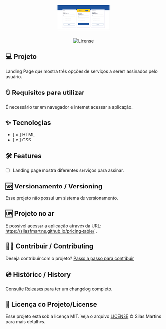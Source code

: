 <h1 align="center">
  <img alt="Pricing Table" height="80" title="Pricing Table" src="./image.png" />
</h1>

<p align="center">
  <img alt="License" src="https://img.shields.io/github/license/silasfmartins/pricing-table">
</p>


## 💻 Projeto
Landing Page que mostra três opções de serviços a serem assinados pelo usuário.

## 🔃 Requisitos para utilizar

É necessário ter um navegador e internet acessar a aplicação.

## ✨ Tecnologias

-   [ x ] HTML
-   [ x ] CSS

## :hammer_and_wrench: Features 

-   [ ] Landing page mostra diferentes serviços para assinar.

## 🆚 Versionamento / Versioning

Esse projeto não possui um sistema de versionamento.

## 🆙 Projeto no ar

É possível acessar a aplicação através da URL: https://silasfmartins.github.io/pricing-table/ .

## 👨‍💻 Contribuir / Contributing

Deseja contribuir com o projeto? [Passo a passo para contribuir](https://github.com/silasfmartins/pricing-table/blob/master/Contributing.md)

## 💿 Histórico / History

Consulte [Releases](https://github.com/silasfmartins/pricing-table/releases) para ter um changelog completo.

## 📄 Licença do Projeto/License

Esse projeto está sob a licença MIT. Veja o arquivo [LICENSE](https://github.com/silasfmartins/pricing-table/blob/main/LICENSE) © Silas Martins para mais detalhes.